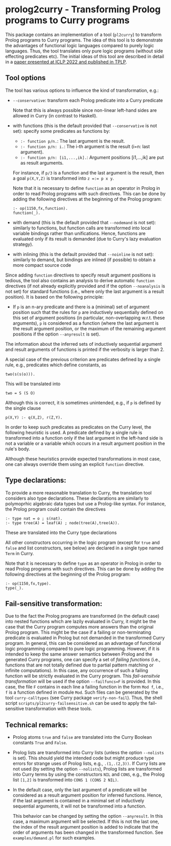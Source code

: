 prolog2curry - Transforming Prolog programs to Curry programs
=============================================================

This package contains an implementation of a tool (`pl2curry`)
to transform Prolog programs to Curry programs.
The idea of this tool is to demonstrate the advantages of
functional logic languages compared to purely logic languages.
Thus, the tool translates only pure logic programs (without side
effecting predicates etc).
The initial ideas of this tool are described in detail in a
[paper presented at ICLP 2022 and published in TPLP](http://doi.org/10.1017/S1471068422000187).

Tool options
------------

The tool has various options to influence the kind of transformation, e.g.:

- `--conservative`: transform each Prolog predicate into a Curry predicate

  Note that this is always possible since non-linear left-hand sides
  are allowed in Curry (in contrast to Haskell).

- with functions (this is the default provided that `--conservative` 
  is not set): specify some predicates as functions by:

  * `:- function p/n.`: The last argument is the result.
  * `:- function p/n: i.`: The i-th argument is the result (i=n: last argument).
  * `:- function p/n: [i1,...,ik].`: Argument positions [i1,...,ik] are
    put as result arguments.

  For instance, if `p/3` is a function and the last argument is the result,
  then a goal `p(X,Y,Z)` is transformed into `z =:= p x y`.

  Note that it is necessary to define `function` as an operator in Prolog
  in order to read Prolog programs with such directives. This can be done
  by adding the following directives at the beginning of the Prolog program:

      :- op(1150,fx,function).
      function(_).

- with demand (this is the default provided that `--nodemand`
  is not set):
  similarly to functions, but function calls are transformed
  into local variable bindings rather than unifications. Hence,
  functions are evaluated only if its result is demanded
  (due to Curry's lazy evaluation strategy).

- with inlining (this is the default provided that `--noinline`
  is not set):
  similarly to demand, but bindings are inlined (if possible)
  to obtain a more compact source code

Since adding `function` directives to specify result argument positions
is tedious, the tool also contains an analysis to derive automatic
`function` directives (if not already explicitly provided and
if the option `--noanalysis` is not set) for standard functions
(i.e., where only the last argument is a result position).
It is based on the following principle:

- If `p` is an n-ary predicate and there is a (minimal) set of
  argument position such that the rules for `p` are inductively
  sequentially defined on this set of argument positions
  (in particular, non-overlapping w.r.t. these arguments),
  `p` is considered as a function (where the last argument
  is the result argument position, or the maximum of the remaining
  argument positions if the option `--anyresult` is set).

The information about the inferred sets of inductively sequential argument
and result arguments of functions is printed if the verbosity is larger than 2.

A special case of the previous criterion are predicates
defined by a single rule, e.g., predicates which define constants, as

    two(s(s(o))).

This will be translated into

    two = S (S O)

Although this is correct, it is sometimes unintended, e.g.,
if `p` is defined by the single clause

    p(X,Y) :- q(X,Z), r(Z,Y).

In order to keep such predicates as predicates on the Curry level,
the following heuristic is used. A predicate defined by a single rule
is transformed into a function only if the last argument in the
left-hand side is not a variable or a variable which occurs in a
result argument position in the rule's body.

Although these heuristics provide expected transformations
in most case, one can always override them using an explicit
`function` directive.


Type declarations:
------------------

To provide a more reasonable translation to Curry,
the translation tool considers also type declarations.
These declarations are similarly to polymoprhic algebraic data types
but use a Prolog-like syntax.
For instance, the Prolog program could contain the directives

    :- type nat = o ; s(nat).
    :- type tree(A) = leaf(A) ; node(tree(A),tree(A)).

These are translated into the Curry type declarations

All other constructors occurring in the logic program
(except for `true` and `false` and list constructors, see below)
are declared in a single type named `Term` in Curry.

Note that it is necessary to define `type` as an operator in Prolog
in order to read Prolog programs with such directives. This can be done
by adding the following directives at the beginning of the Prolog program:

    :- op(1150,fx,type).
    type(_).

Fail-sensitive transformation:
------------------------------

Due to the fact the Prolog programs are transformed (in the default case)
into nested functions which are lazily evaluated in Curry,
it might be the case that the Curry program computes more answers
than the original Prolog program.
This might be the case if a failing or non-terminating
predicate is evaluated in Prolog but not demanded in the transformed
Curry program. In general, this can be considered as an advantage
of functional logic programming compared to pure logic programming.
However, if it is intended to keep the same answer semantics
between Prolog and the generated Curry programs,
one can specify a set of _failing functions_ (i.e., functions that
are not totally defined due to partial pattern matching or
infinite computations).
In this case, any occurrence of such a failing function will be strictly
evaluated in the Curry program. This _fail-sensitvie transformation_
will be used if the option `--failfuncs=F` is provided.
In this case, the file `F` contains in each line a failing function
in the form `Mod f`, i.e., `f` is a function defined in module `Mod`.
Such files can be generated by the tool `curry-calltypes`
(see Curry package `verify-non-fail`).
Thus, the shell script `scripts/pl2curry-failsensitive.sh`
can be used to apply the fail-sensitive transformation with these tools.


Technical remarks:
------------------

- Prolog atoms `true` and `false` are translated into the Curry
  Boolean constants `True` and `False`.

- Prolog lists are transformed into Curry lists (unless the option
  `--nolists` is set).
  This should yield the intended code but might produce type errors
  for strange uses of Prolog lists, e.g., `.(1,.(2,3))`.
  If Curry lists are not used (by setting the option `--nolists`),
  Prolog lists are transformed into Curry terms by using the constructors
  `NIL` and `CONS`, e.g., the Prolog list
  `[1,2]` is transformed into `CONS 1 (CONS 2 NIL)`.

- In the default case, only the last argument of a predicate will be
  considered as a result argument position for inferred functions.
  Hence, if the last argument is contained in a minimal set
  of inductively sequential arguments, it will not be transformed
  into a function.

  This behavior can be changed by setting the option `--anyresult`.
  In this case, a maximum argument will be selected.
  If this is not the last one, the index of the result argument
  position is added to indicate that the order of arguments
  has been changed in the transformed function.
  See `examples/demand.pl` for such examples.

